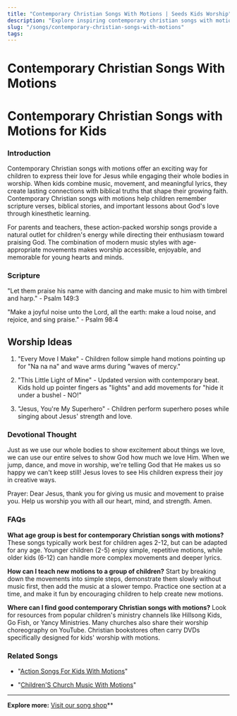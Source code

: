 ```yaml
---
title: "Contemporary Christian Songs With Motions | Seeds Kids Worship"
description: "Explore inspiring contemporary christian songs with motions for children's worship and faith development. Biblical music resources for families and ministry."
slug: "/songs/contemporary-christian-songs-with-motions"
tags:
---
```


# Contemporary Christian Songs With Motions

# Contemporary Christian Songs with Motions for Kids

### Introduction
Contemporary Christian songs with motions offer an exciting way for children to express their love for Jesus while engaging their whole bodies in worship. When kids combine music, movement, and meaningful lyrics, they create lasting connections with biblical truths that shape their growing faith. Contemporary Christian songs with motions help children remember scripture verses, biblical stories, and important lessons about God's love through kinesthetic learning.

For parents and teachers, these action-packed worship songs provide a natural outlet for children's energy while directing their enthusiasm toward praising God. The combination of modern music styles with age-appropriate movements makes worship accessible, enjoyable, and memorable for young hearts and minds.

### Scripture
"Let them praise his name with dancing and make music to him with timbrel and harp." - Psalm 149:3

"Make a joyful noise unto the Lord, all the earth: make a loud noise, and rejoice, and sing praise." - Psalm 98:4

## Worship Ideas
1. "Every Move I Make" - Children follow simple hand motions pointing up for "Na na na" and wave arms during "waves of mercy."

2. "This Little Light of Mine" - Updated version with contemporary beat. Kids hold up pointer fingers as "lights" and add movements for "hide it under a bushel - NO!"

3. "Jesus, You're My Superhero" - Children perform superhero poses while singing about Jesus' strength and love.

### Devotional Thought
Just as we use our whole bodies to show excitement about things we love, we can use our entire selves to show God how much we love Him. When we jump, dance, and move in worship, we're telling God that He makes us so happy we can't keep still! Jesus loves to see His children express their joy in creative ways.

Prayer: Dear Jesus, thank you for giving us music and movement to praise you. Help us worship you with all our heart, mind, and strength. Amen.

### FAQs

**What age group is best for contemporary Christian songs with motions?**
These songs typically work best for children ages 2-12, but can be adapted for any age. Younger children (2-5) enjoy simple, repetitive motions, while older kids (6-12) can handle more complex movements and deeper lyrics.

**How can I teach new motions to a group of children?**
Start by breaking down the movements into simple steps, demonstrate them slowly without music first, then add the music at a slower tempo. Practice one section at a time, and make it fun by encouraging children to help create new motions.

**Where can I find good contemporary Christian songs with motions?**
Look for resources from popular children's ministry channels like Hillsong Kids, Go Fish, or Yancy Ministries. Many churches also share their worship choreography on YouTube. Christian bookstores often carry DVDs specifically designed for kids' worship with motions.

### Related Songs

- "[Action Songs For Kids With Motions](/songs/action-songs-for-kids-with-motions/)"

- "[Children'S Church Music With Motions](/songs/children-s-church-music-with-motions/)"

---

**Explore more:** [Visit our song shop](https://seedskidsworship.com/shop)**

<!-- Schema Markup -->
<script type="application/ld+json">
{
  "@context": "https://schema.org",
  "@type": "MusicRecording",
  "name": "Contemporary Christian Songs With Motions",
  "byArtist": {
    "@type": "MusicGroup",
    "name": "Seeds Kids Worship"
  },
  "isFamilyFriendly": true,
  "url": "https://seedskidsworship.com/songs/contemporary-christian-songs-with-motions/"
}
</script>